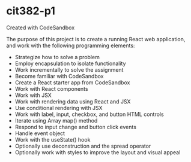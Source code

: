 # cit382-p1
Created with CodeSandbox

The purpose of this project is to create a running React web application, and work with the following programming elements:

- Strategize how to solve a problem
- Employ encapsulation to isolate functionality
- Work incrementally to solve the assignment
- Become familiar with CodeSandbox
- Create a React starter app from CodeSandbox
- Work with React components
- Work with JSX
- Work with rendering data using React and JSX
- Use conditional rendering with JSX
- Work with label, input, checkbox, and button HTML controls
- Iterate using Array map() method
- Respond to input change and button click events
- Handle event object
- Work with the useState() hook
- Optionally use deconstruction and the spread operator
- Optionally work with styles to improve the layout and visual appeal
